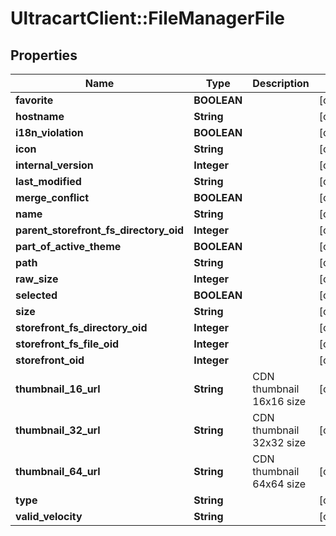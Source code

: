 # UltracartClient::FileManagerFile

## Properties
Name | Type | Description | Notes
------------ | ------------- | ------------- | -------------
**favorite** | **BOOLEAN** |  | [optional] 
**hostname** | **String** |  | [optional] 
**i18n_violation** | **BOOLEAN** |  | [optional] 
**icon** | **String** |  | [optional] 
**internal_version** | **Integer** |  | [optional] 
**last_modified** | **String** |  | [optional] 
**merge_conflict** | **BOOLEAN** |  | [optional] 
**name** | **String** |  | [optional] 
**parent_storefront_fs_directory_oid** | **Integer** |  | [optional] 
**part_of_active_theme** | **BOOLEAN** |  | [optional] 
**path** | **String** |  | [optional] 
**raw_size** | **Integer** |  | [optional] 
**selected** | **BOOLEAN** |  | [optional] 
**size** | **String** |  | [optional] 
**storefront_fs_directory_oid** | **Integer** |  | [optional] 
**storefront_fs_file_oid** | **Integer** |  | [optional] 
**storefront_oid** | **Integer** |  | [optional] 
**thumbnail_16_url** | **String** | CDN thumbnail 16x16 size | [optional] 
**thumbnail_32_url** | **String** | CDN thumbnail 32x32 size | [optional] 
**thumbnail_64_url** | **String** | CDN thumbnail 64x64 size | [optional] 
**type** | **String** |  | [optional] 
**valid_velocity** | **String** |  | [optional] 


